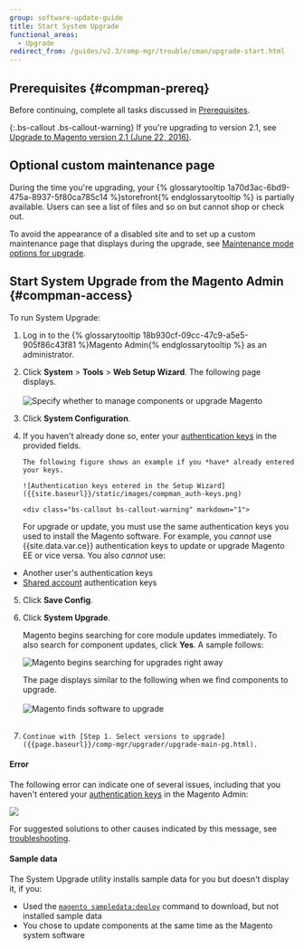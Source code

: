 ```yaml
---
group: software-update-guide
title: Start System Upgrade
functional_areas:
  - Upgrade
redirect_from: /guides/v2.3/comp-mgr/trouble/cman/upgrade-start.html
---
```


## Prerequisites {#compman-prereq}

Before continuing, complete all tasks discussed in [Prerequisites]({{page.baseurl}}/system-update-upgrade/prerequisites.html).

{:.bs-callout .bs-callout-warning}
If you're upgrading to version 2.1, see [Upgrade to Magento version 2.1 (June 22, 2016)]({{site.baseurl}}/guides/v2.1/release-notes/tech_bull_21-upgrade.html).

## Optional custom maintenance page

During the time you're upgrading, your {% glossarytooltip 1a70d3ac-6bd9-475a-8937-5f80ca785c14 %}storefront{% endglossarytooltip %} is partially available. Users can see a list of files and so on but cannot shop or check out.

To avoid the appearance of a disabled site and to set up a custom maintenance page that displays during the upgrade, see [Maintenance mode options for upgrade]({{page.baseurl}}/system-update-upgrade/troubleshoot/maintenance-page.html).

## Start System Upgrade from the Magento Admin {#compman-access}

To run System Upgrade:

1. Log in to the {% glossarytooltip 18b930cf-09cc-47c9-a5e5-905f86c43f81 %}Magento Admin{% endglossarytooltip %} as an administrator.
2. Click **System** > **Tools** > **Web Setup Wizard**.
   The following page displays.<br><br>
   ![Specify whether to manage components or upgrade Magento]({{site.baseurl}}/static/images/cman_upgr_initial.png)
3. Click **System Configuration**.
4. If you haven't already done so, enter your [authentication keys]({{page.baseurl}}/install/getting-started/magento-authentication-keys.html) in the provided fields.

   ```
   The following figure shows an example if you *have* already entered your keys.

   ![Authentication keys entered in the Setup Wizard]({{site.baseurl}}/static/images/compman_auth-keys.png)

   <div class="bs-callout bs-callout-warning" markdown="1">
   ```

   For upgrade or update, you must use the same authentication keys you used to install the Magento software. For example, you _cannot_ use {{site.data.var.ce}} authentication keys to update or upgrade Magento EE or vice versa. You also _cannot_ use:

* Another user's authentication keys
* [Shared account](http://docs.magento.com/m2/ce/user_guide/magento/magento-account-share.html) authentication keys
  </div>

5. Click **Save Config**.
6. Click **System Upgrade**.

   Magento begins searching for core module updates immediately. To also search for component updates, click **Yes**. A sample follows:

   ![Magento begins searching for upgrades right away]({{site.baseurl}}/static/images/upgr_initial-pg.png)

   The page displays similar to the following when we find components to upgrade.<br><br>
   ![Magento finds software to upgrade]({{site.baseurl}}/static/images/upgr_stuff-2-upgrade.png)<br><br>

7. ```
   Continue with [Step 1. Select versions to upgrade]({{page.baseurl}}/comp-mgr/upgrader/upgrade-main-pg.html).
   ```

#### Error

The following error can indicate one of several issues, including that you haven't entered your [authentication keys]({{page.baseurl}}/system-update-upgrade/prerequisites/authentication-keys.html) in the Magento Admin:

![]({{site.baseurl}}/static/images/upgr-sorry.png)

For suggested solutions to other causes indicated by this message, see [troubleshooting]({{page.baseurl}}/system-update-upgrade/troubleshoot/sorry.html).

#### Sample data

The System Upgrade utility installs sample data for you but doesn't display it, if you:

* Used the [`magento sampledata:deploy`]({{page.baseurl}}/install/command-line/composer-sample-data.html) command to download, but not installed sample data
* You chose to update components at the same time as the Magento system software


